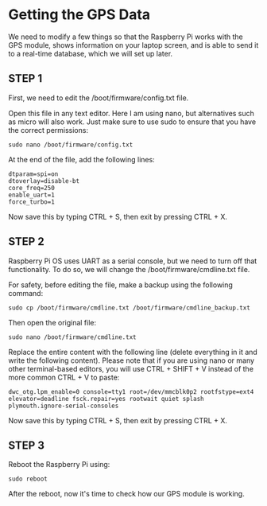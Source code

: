 # Getting the GPS Data
 
We need to modify a few things so that the Raspberry Pi works with the GPS module, shows information on your laptop screen, and is able to send it to a real-time database, which we will set up later.

## STEP 1
First, we need to edit the /boot/firmware/config.txt file. 

Open this file in any text editor. Here I am using nano, but alternatives such as micro will also work. Just make sure to use sudo to ensure that you have the correct permissions:

`
sudo nano /boot/firmware/config.txt
`

At the end of the file, add the following lines:

`````
dtparam=spi=on
dtoverlay=disable-bt
core_freq=250
enable_uart=1
force_turbo=1
`````

Now save this by typing CTRL + S, then exit by pressing CTRL + X.

## STEP 2
Raspberry Pi OS uses UART as a serial console, but we need to turn off that functionality. To do so, we will change the /boot/firmware/cmdline.txt file. 

For safety, before editing the file, make a backup using the following command:


`
sudo cp /boot/firmware/cmdline.txt /boot/firmware/cmdline_backup.txt
`

Then open the original file:

`
sudo nano /boot/firmware/cmdline.txt
`

Replace the entire content with the following line (delete everything in it and write the following content). Please note that if you are using nano or many other terminal-based editors, you will use CTRL + SHIFT + V instead of the more common CTRL + V to paste:

`
dwc_otg.lpm_enable=0 console=tty1 root=/dev/mmcblk0p2 rootfstype=ext4 elevator=deadline fsck.repair=yes rootwait quiet splash plymouth.ignore-serial-consoles
`

Now save this by typing CTRL + S, then exit by pressing CTRL + X.

## STEP 3
Reboot the Raspberry Pi using:

`
sudo reboot
`

After the reboot, now it's time to check how our GPS module is working.
